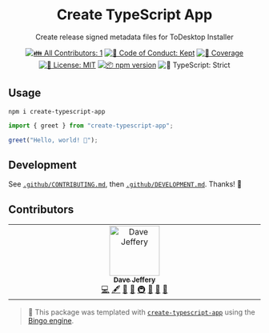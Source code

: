 <h1 align="center">Create TypeScript App</h1>

<p align="center">Create release signed metadata files for ToDesktop Installer</p>

<p align="center">
	<!-- prettier-ignore-start -->
	<!-- ALL-CONTRIBUTORS-BADGE:START - Do not remove or modify this section -->
	<a href="#contributors" target="_blank"><img alt="👪 All Contributors: 1" src="https://img.shields.io/badge/%F0%9F%91%AA_all_contributors-1-21bb42.svg" /></a>
<!-- ALL-CONTRIBUTORS-BADGE:END -->
	<!-- prettier-ignore-end -->
	<a href="https://github.com/davej/create-typescript-app/blob/main/.github/CODE_OF_CONDUCT.md" target="_blank"><img alt="🤝 Code of Conduct: Kept" src="https://img.shields.io/badge/%F0%9F%A4%9D_code_of_conduct-kept-21bb42" /></a>
	<a href="https://codecov.io/gh/davej/create-typescript-app" target="_blank"><img alt="🧪 Coverage" src="https://img.shields.io/codecov/c/github/davej/create-typescript-app?label=%F0%9F%A7%AA%20coverage" /></a>
	<a href="https://github.com/davej/create-typescript-app/blob/main/LICENSE.md" target="_blank"><img alt="📝 License: MIT" src="https://img.shields.io/badge/%F0%9F%93%9D_license-MIT-21bb42.svg"></a>
	<a href="http://npmjs.com/package/create-typescript-app"><img alt="📦 npm version" src="https://img.shields.io/npm/v/create-typescript-app?color=21bb42&label=%F0%9F%93%A6%20npm" /></a>
	<img alt="💪 TypeScript: Strict" src="https://img.shields.io/badge/%F0%9F%92%AA_typescript-strict-21bb42.svg" />
</p>

## Usage

```shell
npm i create-typescript-app
```

```ts
import { greet } from "create-typescript-app";

greet("Hello, world! 💖");
```

## Development

See [`.github/CONTRIBUTING.md`](./.github/CONTRIBUTING.md), then [`.github/DEVELOPMENT.md`](./.github/DEVELOPMENT.md).
Thanks! 💖

## Contributors

<!-- spellchecker: disable -->
<!-- ALL-CONTRIBUTORS-LIST:START - Do not remove or modify this section -->
<!-- prettier-ignore-start -->
<!-- markdownlint-disable -->
<table>
  <tbody>
    <tr>
      <td align="center" valign="top" width="14.28%"><a href="https://www.todesktop.com"><img src="https://avatars.githubusercontent.com/u/26971?v=4?s=100" width="100px;" alt="Dave Jeffery"/><br /><sub><b>Dave Jeffery</b></sub></a><br /><a href="https://github.com/davej/create-typescript-app/commits?author=davej" title="Code">💻</a> <a href="#content-davej" title="Content">🖋</a> <a href="https://github.com/davej/create-typescript-app/commits?author=davej" title="Documentation">📖</a> <a href="#ideas-davej" title="Ideas, Planning, & Feedback">🤔</a> <a href="#infra-davej" title="Infrastructure (Hosting, Build-Tools, etc)">🚇</a> <a href="#maintenance-davej" title="Maintenance">🚧</a> <a href="#projectManagement-davej" title="Project Management">📆</a> <a href="#tool-davej" title="Tools">🔧</a></td>
    </tr>
  </tbody>
</table>

<!-- markdownlint-restore -->
<!-- prettier-ignore-end -->

<!-- ALL-CONTRIBUTORS-LIST:END -->
<!-- spellchecker: enable -->

<!-- You can remove this notice if you don't want it 🙂 no worries! -->

> 💝 This package was templated with [`create-typescript-app`](https://github.com/JoshuaKGoldberg/create-typescript-app) using the [Bingo engine](https://create.bingo).
